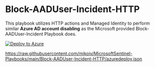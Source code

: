 # Block-AADUser-Incident-HTTP

This playbook utilizes HTTP actions and Managed Identity to perform similar **Azure AD account disabling** as the Microsoft provided Block-AADUser-Incident Playbook does. 

[![Deploy to Azure](https://aka.ms/deploytoazurebutton)](https://portal.azure.com/#create/Microsoft.Template/uri/https%3A%2F%2Fraw.githubusercontent.com%2Fmikoiv%2FMicrosoftSentinel-Playbooks%2Fmain%2FBlock-AADUser-Incident-HTTP%2Fazuredeploy.json)

https://raw.githubusercontent.com/mikoiv/MicrosoftSentinel-Playbooks/main/Block-AADUser-Incident-HTTP/azuredeploy.json